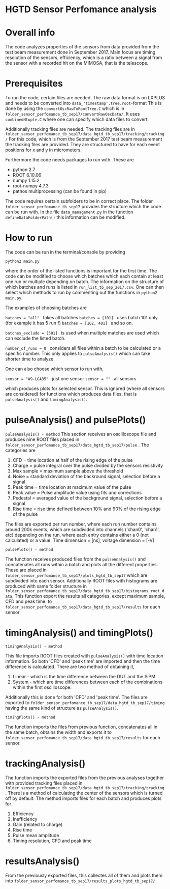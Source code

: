 # HGTD Sensor Perfomance analysis


# Overall info

The code analyzes properties of the sensors from data provided from the test beam measurement done in September 2017. 
Main focus are timing resolution of the sensors, efficiency, which is a ratio between a signal from the sensor with a recorded 
hit on the MIMOSA, that is the telescope.


# Prerequisites

To run the code, certain files are needed. The raw data format is on LXPLUS and needs to be converted into ```data_'timestamp'.tree.root```-format
This is done by using the  ```convertOscRawToRootTree.C``` which is in  ```folder_sensor_perfomance_tb_sep17/convertRawOscData/```. 
It uses ```combinedNtuple.C``` where one can specify which data files to convert.

Additionally tracking files are needed. The tracking files are in  ```folder_sensor_perfomance_tb_sep17/data_hgtd_tb_sep17/tracking/tracking/``` For this code, which is from the September 2017 test beam measurement the tracking files are provided. They are structured to have for each event positions for x and y in micrometers.



Furthermore the code needs packages to run with. These are

- python 2.7
- ROOT 6.10.06
- numpy 1.15.2
- root-numpy 4.7.3
- pathos multiprocessing (can be found in pip)

The code requires certain subfolders to be in correct place. The folder ```folder_sensor_perfomance_tb_sep17``` provides the structure
which the code can be run with. In the file ```data_management.py``` in the function ```defineDataFolderPath()```
this information can be modified.



# How to run


The code can be run in the terminal/console by providing

```python2 main.py```

where the order of the listed functions is important for the first time. The code can be modified to choose which batches which each
contain at least one run or multiple depending on batch. The information on the structure of which batches and runs is
listed in ```run_list_tb_sep_2017.csv```.  One can then select which methods to run by commenting out the functions in  ```python2 main.py```.

The examples of choosing batches are

```batches = "all" ``` takes all batches
```batches = [101] ``` uses batch 101 only (for example it has 5 run f)
```batches = [102, 401] ``` and so on.

```batches_exclude = [501] ``` is used when multiple matches are used which can exclude the listed batch.

```number_of_runs = 0 ``` considers all files within a batch to be calculated or a specific number. This only applies to ```pulseAnalysis()``` which can take shorter time to analyze.


One can also choose which sensor to run with, 

```sensor = "W9-LGA35" ``` just one sensor
```sensor = "" ``` all sensors 

which produces plots for selected sensor. This is ignored (where all sensors are considered) for functions which produces data files, that is  ```pulseAnalysis()``` and  ```timingAnalysis()```.



# pulseAnalysis() and pulsePlots()

```pulseAnalysis() - method```
This section receives an oscilloscope file and produces nine ROOT files placed in   ```folder_sensor_perfomance_tb_sep17/data_hgtd_tb_sep17/pulse``` . The categories are

1. CFD = time location at half of the rising edge of the pulse
2. Charge = pulse integral over the pulse divided by the sensors resistivity
3. Max sample = maximum sample above the threshold
4. Noise = standard deviation of the backround signal, selection before a signal
5. Peak time = time location at maximum value of the pulse
6. Peak value = Pulse amplitude value using fits and corrections
7. Pedestal = averaged value of the background signal, selection before a signal
8. Rise time = rise time defined between 10% and 90% of the rising edge of the pulse

The files are exported per run number, where each run number contains around 200k events, which are subdivided
into channels ('chan0', 'chan1', etc) depending on the run, where each entry contains either a 0 (not calculated) or a value.
Time dimension = [ns], voltage dimension = [-V]

 ```pulsePlots() - method```
 
The function receives produced files from the   ```pulseAnalysis()``` and concatenates all runs within a batch and plots all the different properties. These are placed in ```folder_sensor_perfomance_tb_sep17/plots_hgtd_tb_sep17``` which are subdivided into each sensor. Additionally ROOT files with histograms are produced with same folder structure in ```folder_sensor_perfomance_tb_sep17/data_hgtd_tb_sep17/histograms_root_data```. This function export the results all categories, except maximum sample, CFD and peak time. to ```folder_sensor_perfomance_tb_sep17/data_hgtd_tb_sep17/results``` for each sensor



# timingAnalysis() and timingPlots()

  ```timingAnalysis() - method```
  
This file imports ROOT files created with ```pulseAnalysis()``` with time location information. So both 'CFD' and 'peak time' are imported and then the time difference is calculated. There are two method of obtaining it,
  1. Linear - which is the time difference between the DUT and the SiPM
  2. System - which are time differences between each of the combinations within the first oscilloscope.
  
Additionally this is done for both 'CFD' and 'peak time'. The files are exported to ```folder_sensor_perfomance_tb_sep17/data_hgtd_tb_sep17/timing``` having the same kind of structure as ```pulseAnalysis()```.


  ```timingPlots() - method```

The function imports the files from previous function, concatenates all in the same batch, obtains the width and exports it to ```folder_sensor_perfomance_tb_sep17/data_hgtd_tb_sep17/results``` for each sensor.



# trackingAnalysis()

The function imports the exported files from the previous analyses together with provided tracking files placed in 
 ```folder_sensor_perfomance_tb_sep17/data_hgtd_tb_sep17/tracking/tracking```. There is a method
 of calculating the center of the sensors which is turned off by default. The method imports files for each batch and produces plots for
 1. Efficiency
 2. Inefficiency
 3. Gain (related to charge)
 4. Rise time
 5. Pulse mean amplitude
 6. Timing resolution, CFD and peak time
 
 
# resultsAnalysis()

From the previously exported files, this collectes all of them and plots them into  ```folder_sensor_perfomance_tb_sep17/results_plots_hgtd_tb_sep17/```
